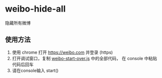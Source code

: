# weibo-hide-all

隐藏所有微博

## 使用方法

1. 使用 chrome 打开 https://weibo.com 并登录 (https)
2. 打开调试窗口，复制 [weibo-start-over.js](https://raw.githubusercontent.com/pythias/weibo-hide-all/master/weibo-hide-all.js) 中的全部代码， 在 console 中粘贴代码后回车
3. 请在console输入 start() 
